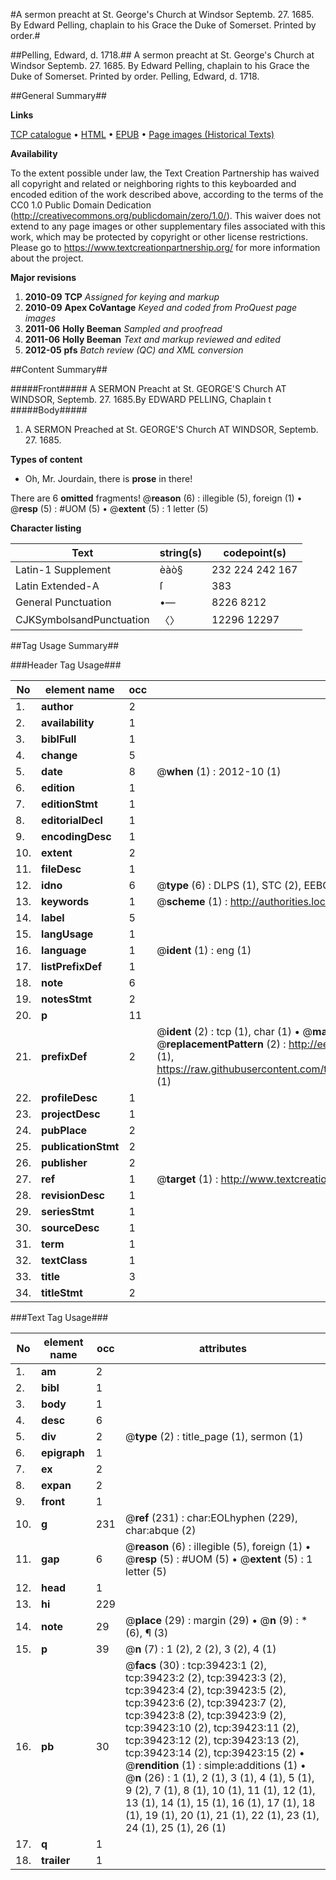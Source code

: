 #A sermon preacht at St. George's Church at Windsor Septemb. 27. 1685. By Edward Pelling, chaplain to his Grace the Duke of Somerset. Printed by order.#

##Pelling, Edward, d. 1718.##
A sermon preacht at St. George's Church at Windsor Septemb. 27. 1685. By Edward Pelling, chaplain to his Grace the Duke of Somerset. Printed by order.
Pelling, Edward, d. 1718.

##General Summary##

**Links**

[TCP catalogue](http://www.ota.ox.ac.uk/tcp/)  • 
[HTML](http://tei.it.ox.ac.uk/tcp/Texts-HTML/free/A70/A70775.html)  • 
[EPUB](http://tei.it.ox.ac.uk/tcp/Texts-EPUB/free/A70/A70775.epub) • 
[Page images (Historical Texts)](https://historicaltexts.jisc.ac.uk/eebo-99834841e)

**Availability**

To the extent possible under law, the Text Creation Partnership has waived all copyright and related or neighboring rights to this keyboarded and encoded edition of the work described above, according to the terms of the CC0 1.0 Public Domain Dedication (http://creativecommons.org/publicdomain/zero/1.0/). This waiver does not extend to any page images or other supplementary files associated with this work, which may be protected by copyright or other license restrictions. Please go to https://www.textcreationpartnership.org/ for more information about the project.

**Major revisions**

1. __2010-09__ __TCP__ *Assigned for keying and markup*
1. __2010-09__ __Apex CoVantage__ *Keyed and coded from ProQuest page images*
1. __2011-06__ __Holly Beeman__ *Sampled and proofread*
1. __2011-06__ __Holly Beeman__ *Text and markup reviewed and edited*
1. __2012-05__ __pfs__ *Batch review (QC) and XML conversion*

##Content Summary##

#####Front#####
 A SERMON Preacht at St. GEORGE'S Church AT WINDSOR, Septemb. 27. 1685.By EDWARD PELLING, Chaplain t
#####Body#####

1. A SERMON Preached at St. GEORGE'S Church AT WINDSOR, Septemb. 27. 1685.

**Types of content**

  * Oh, Mr. Jourdain, there is **prose** in there!

There are 6 **omitted** fragments! 
 @__reason__ (6) : illegible (5), foreign (1)  •  @__resp__ (5) : #UOM (5)  •  @__extent__ (5) : 1 letter (5)

**Character listing**


|Text|string(s)|codepoint(s)|
|---|---|---|
|Latin-1 Supplement|èàò§|232 224 242 167|
|Latin Extended-A|ſ|383|
|General Punctuation|•—|8226 8212|
|CJKSymbolsandPunctuation|〈〉|12296 12297|

##Tag Usage Summary##

###Header Tag Usage###

|No|element name|occ|attributes|
|---|---|---|---|
|1.|__author__|2||
|2.|__availability__|1||
|3.|__biblFull__|1||
|4.|__change__|5||
|5.|__date__|8| @__when__ (1) : 2012-10 (1)|
|6.|__edition__|1||
|7.|__editionStmt__|1||
|8.|__editorialDecl__|1||
|9.|__encodingDesc__|1||
|10.|__extent__|2||
|11.|__fileDesc__|1||
|12.|__idno__|6| @__type__ (6) : DLPS (1), STC (2), EEBO-CITATION (1), PROQUEST (1), VID (1)|
|13.|__keywords__|1| @__scheme__ (1) : http://authorities.loc.gov/ (1)|
|14.|__label__|5||
|15.|__langUsage__|1||
|16.|__language__|1| @__ident__ (1) : eng (1)|
|17.|__listPrefixDef__|1||
|18.|__note__|6||
|19.|__notesStmt__|2||
|20.|__p__|11||
|21.|__prefixDef__|2| @__ident__ (2) : tcp (1), char (1)  •  @__matchPattern__ (2) : ([0-9\-]+):([0-9IVX]+) (1), (.+) (1)  •  @__replacementPattern__ (2) : http://eebo.chadwyck.com/downloadtiff?vid=$1&page=$2 (1), https://raw.githubusercontent.com/textcreationpartnership/Texts/master/tcpchars.xml#$1 (1)|
|22.|__profileDesc__|1||
|23.|__projectDesc__|1||
|24.|__pubPlace__|2||
|25.|__publicationStmt__|2||
|26.|__publisher__|2||
|27.|__ref__|1| @__target__ (1) : http://www.textcreationpartnership.org/docs/. (1)|
|28.|__revisionDesc__|1||
|29.|__seriesStmt__|1||
|30.|__sourceDesc__|1||
|31.|__term__|1||
|32.|__textClass__|1||
|33.|__title__|3||
|34.|__titleStmt__|2||


###Text Tag Usage###

|No|element name|occ|attributes|
|---|---|---|---|
|1.|__am__|2||
|2.|__bibl__|1||
|3.|__body__|1||
|4.|__desc__|6||
|5.|__div__|2| @__type__ (2) : title_page (1), sermon (1)|
|6.|__epigraph__|1||
|7.|__ex__|2||
|8.|__expan__|2||
|9.|__front__|1||
|10.|__g__|231| @__ref__ (231) : char:EOLhyphen (229), char:abque (2)|
|11.|__gap__|6| @__reason__ (6) : illegible (5), foreign (1)  •  @__resp__ (5) : #UOM (5)  •  @__extent__ (5) : 1 letter (5)|
|12.|__head__|1||
|13.|__hi__|229||
|14.|__note__|29| @__place__ (29) : margin (29)  •  @__n__ (9) : * (6), ¶ (3)|
|15.|__p__|39| @__n__ (7) : 1 (2), 2 (2), 3 (2), 4 (1)|
|16.|__pb__|30| @__facs__ (30) : tcp:39423:1 (2), tcp:39423:2 (2), tcp:39423:3 (2), tcp:39423:4 (2), tcp:39423:5 (2), tcp:39423:6 (2), tcp:39423:7 (2), tcp:39423:8 (2), tcp:39423:9 (2), tcp:39423:10 (2), tcp:39423:11 (2), tcp:39423:12 (2), tcp:39423:13 (2), tcp:39423:14 (2), tcp:39423:15 (2)  •  @__rendition__ (1) : simple:additions (1)  •  @__n__ (26) : 1 (1), 2 (1), 3 (1), 4 (1), 5 (1), 9 (2), 7 (1), 8 (1), 10 (1), 11 (1), 12 (1), 13 (1), 14 (1), 15 (1), 16 (1), 17 (1), 18 (1), 19 (1), 20 (1), 21 (1), 22 (1), 23 (1), 24 (1), 25 (1), 26 (1)|
|17.|__q__|1||
|18.|__trailer__|1||
